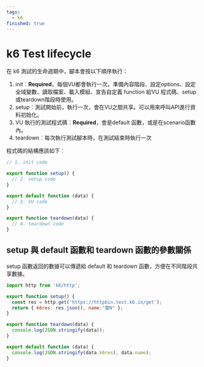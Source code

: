 ```yaml
---
tags:
  - k6
finished: true
---
```

# k6 Test lifecycle

在 k6 測試的生命週期中，腳本會按以下順序執行：
1. init︰**Required**，每個VU都會執行一次。準備內容階段、設定options、設定全域變數、讀取檔案、載入模組、宣告自定義 function 給VU 程式碼、setup或teardown階段時使用。
2. setup︰測試開始前，執行一次，會在VU之間共享。可以用來呼叫API進行資料初始化。
3. VU 執行的測試程式碼︰**Required**，會是default 函數，或是在scenario函數內。
4. teardown︰每次執行測試腳本時，在測試結束時執行一次

程式碼的結構應該如下︰
```javascript
// 1. init code

export function setup() {
  // 2. setup code
}

export default function (data) {
  // 3. VU code
}

export function teardown(data) {
  // 4. teardown code
}
```


## setup 與 default 函數和 teardown 函數的參數關係
setup 函數返回的數據可以傳遞給 default 和 teardown 函數，方便在不同階段共享數據。
```javascript
import http from 'k6/http';

export function setup() {
  const res = http.get('https://httpbin.test.k6.io/get');
  return { k6res: res.json(), name:"雷N" };
}

export function teardown(data) {
  console.log(JSON.stringify(data));
}

export default function (data) {
  console.log(JSON.stringify(data.k6res), data.name);
}
```